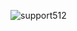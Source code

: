 ![support512](https://user-images.githubusercontent.com/38581319/127725404-5dc399bd-fb58-499b-be15-d871375d5e4b.png)
